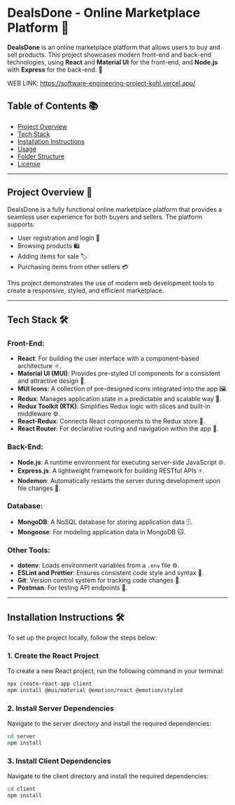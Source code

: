 # DealsDone - Online Marketplace Platform 🛒

**DealsDone** is an online marketplace platform that allows users to buy and sell products. This project showcases modern front-end and back-end technologies, using **React** and **Material UI** for the front-end, and **Node.js** with **Express** for the back-end. 🚀

WEB LINK: https://software-engineering-project-kohl.vercel.app/

## Table of Contents 📚

- [Project Overview](#project-overview)
- [Tech Stack](#tech-stack)
- [Installation Instructions](#installation-instructions)
- [Usage](#usage)
- [Folder Structure](#folder-structure)
- [License](#license)

---

## Project Overview 📝

DealsDone is a fully functional online marketplace platform that provides a seamless user experience for both buyers and sellers. The platform supports:

- User registration and login 🔑
- Browsing products 🛍️
- Adding items for sale 🏷️
- Purchasing items from other sellers 💳

This project demonstrates the use of modern web development tools to create a responsive, styled, and efficient marketplace.

---

## Tech Stack 🛠️

### Front-End:
- **React**: For building the user interface with a component-based architecture ⚛️.
- **Material UI (MUI)**: Provides pre-styled UI components for a consistent and attractive design 🎨.
- **MUI Icons**: A collection of pre-designed icons integrated into the app 🖼️.
- **Redux**: Manages application state in a predictable and scalable way 🔄.
- **Redux Toolkit (RTK)**: Simplifies Redux logic with slices and built-in middleware ⚙️.
- **React-Redux**: Connects React components to the Redux store 🔗.
- **React Router**: For declarative routing and navigation within the app 🚗.

### Back-End:
- **Node.js**: A runtime environment for executing server-side JavaScript 🌐.
- **Express.js**: A lightweight framework for building RESTful APIs ⚡.
- **Nodemon**: Automatically restarts the server during development upon file changes 🔄.

### Database:
- **MongoDB**: A NoSQL database for storing application data 🗄️.
- **Mongoose**: For modeling application data in MongoDB 🐱.

### Other Tools:
- **dotenv**: Loads environment variables from a `.env` file ⚙️.
- **ESLint and Prettier**: Ensures consistent code style and syntax 📏.
- **Git**: Version control system for tracking code changes 📝.
- **Postman**: For testing API endpoints 🔬.

---

## Installation Instructions 🛠️

To set up the project locally, follow the steps below:

### 1. Create the React Project
To create a new React project, run the following command in your terminal:

```bash
npx create-react-app client
npm install @mui/material @emotion/react @emotion/styled
```

### 2. Install Server Dependencies
Navigate to the server directory and install the required dependencies:
```bash
cd server
npm install
```

### 3. Install Client Dependencies
Navigate to the client directory and install the required dependencies:
```bash
cd client
npm install
```
